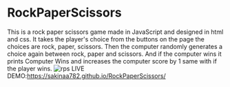 # RockPaperScissors
This is a rock paper scissors game made in JavaScript and designed in html and css.
It takes the player's choice from the buttons on the page the choices are rock, paper, scissors. Then the computer randomly generates a choice again between rock, paper and scissors. And if the computer wins it prints Computer Wins and increases the computer score by 1 same with if the player wins.
![rps](https://user-images.githubusercontent.com/82751982/175612214-5d96746e-708c-45bb-92f6-e1aee232207e.png)
LIVE DEMO:https://sakinaa782.github.io/RockPaperScissors/
